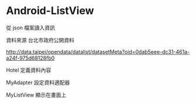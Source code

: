 # Android-ListView

從 json 檔案讀入資訊

資料來源 台北市政府公開資料

http://data.taipei/opendata/datalist/datasetMeta?oid=0dab5eee-dc31-461a-a24f-975d68128fb0

Hotel  定義資料內容

MyAdapter 設定資料適配器

MyListView 顯示在畫面上

